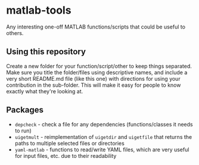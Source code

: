 # matlab-tools
Any interesting one-off MATLAB functions/scripts that could be useful to others.

## Using this repository
Create a new folder for your function/script/other to keep things separated. Make sure you title the folder/files using descriptive names, and include a very short README.md file (like this one) with directions for using your contribution in the sub-folder. This will make it easy for people to know exactly what they're looking at.

## Packages
  * `depcheck` - check a file for any dependencies (functions/classes it needs to run)
  * `uigetmult` - reimplementation of `uigetdir` and `uigetfile` that returns the paths to multiple selected files or directories
  * `yaml-matlab` - functions to read/write YAML files, which are very useful for input files, etc. due to their readability

